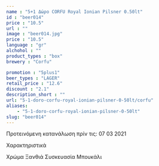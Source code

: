 ```yaml
---
name : "5+1 Δώρο CORFU Royal Ionian Pilsner 0.50lt"
id : "beer014"
price : "10.5"
url : ""
image : "beer014.jpg"
price : "10.5"
language : "gr"
alchohol : ""
product_types : "box"
brewery : "Corfu"

promotion : "5plus1"
beer_types : "LAGER"
retail_price : "12.6"
discount : "2.1"
description_short : ""
url: "5-1-doro-corfu-royal-ionian-pilsner-0-50lt/corfu"
aliases: 
    - "5-1-doro-corfu-royal-ionian-pilsner-0-50lt"
slug: "beer014"
---
```


Προτεινόμενη κατανάλωση πρίν τις: 07 03 2021

Χαρακτηριστικά

Χρώμα
Ξανθιά
Συσκευασία
Μπουκάλι